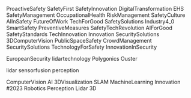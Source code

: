 ProactiveSafety 
SafetyFirst 
SafetyInnovation 
DigitalTransformation 
EHS 
SafetyManagement 
OccupationalHealth 
RiskManagement 
SafetyCulture 
AIInSafety 
FutureOfWork 
TechForGood 
SafetySolutions 
Industry4_0 
SmartSafety 
PreventiveMeasures 
SafetyTechRevolution 
AIForGood 
SafetyStandards 
TechInnovation
Innovation 
SecuritySolutions 
3DComputerVision 
PublicSpaceSafety 
CrowdManagement 
SecuritySolutions 
TechnologyForSafety 
InnovationInSecurity

EuropeanSecurity 
lidartechnology 
Polygonics Ouster

lidar 
sensorfusion 
perception

ComputerVision 
AI 
3DVisualization 
SLAM 
MachineLearning 
Innovation #2023 
Robotics 
Perception 
Lidar 
3D
